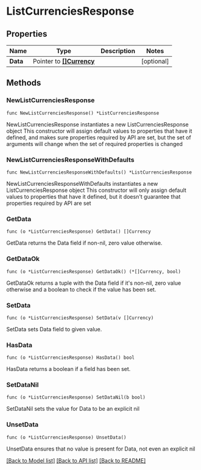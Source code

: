 # ListCurrenciesResponse

## Properties

Name | Type | Description | Notes
------------ | ------------- | ------------- | -------------
**Data** | Pointer to [**[]Currency**](Currency.md) |  | [optional] 

## Methods

### NewListCurrenciesResponse

`func NewListCurrenciesResponse() *ListCurrenciesResponse`

NewListCurrenciesResponse instantiates a new ListCurrenciesResponse object
This constructor will assign default values to properties that have it defined,
and makes sure properties required by API are set, but the set of arguments
will change when the set of required properties is changed

### NewListCurrenciesResponseWithDefaults

`func NewListCurrenciesResponseWithDefaults() *ListCurrenciesResponse`

NewListCurrenciesResponseWithDefaults instantiates a new ListCurrenciesResponse object
This constructor will only assign default values to properties that have it defined,
but it doesn't guarantee that properties required by API are set

### GetData

`func (o *ListCurrenciesResponse) GetData() []Currency`

GetData returns the Data field if non-nil, zero value otherwise.

### GetDataOk

`func (o *ListCurrenciesResponse) GetDataOk() (*[]Currency, bool)`

GetDataOk returns a tuple with the Data field if it's non-nil, zero value otherwise
and a boolean to check if the value has been set.

### SetData

`func (o *ListCurrenciesResponse) SetData(v []Currency)`

SetData sets Data field to given value.

### HasData

`func (o *ListCurrenciesResponse) HasData() bool`

HasData returns a boolean if a field has been set.

### SetDataNil

`func (o *ListCurrenciesResponse) SetDataNil(b bool)`

 SetDataNil sets the value for Data to be an explicit nil

### UnsetData
`func (o *ListCurrenciesResponse) UnsetData()`

UnsetData ensures that no value is present for Data, not even an explicit nil

[[Back to Model list]](../README.md#documentation-for-models) [[Back to API list]](../README.md#documentation-for-api-endpoints) [[Back to README]](../README.md)


